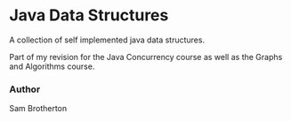 # Java Data Structures

A collection of self implemented java data structures.

Part of my revision for the Java Concurrency course as well as the Graphs and Algorithms course.

### Author
Sam Brotherton
